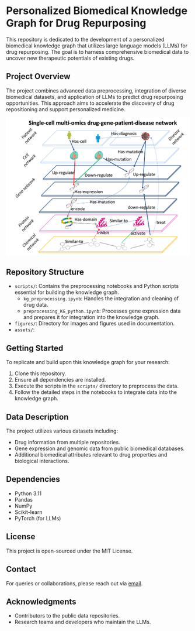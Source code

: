 # Personalized Biomedical Knowledge Graph for Drug Repurposing

This repository is dedicated to the development of a personalized biomedical knowledge graph that utilizes large language models (LLMs) for drug repurposing. The goal is to harness comprehensive biomedical data to uncover new therapeutic potentials of existing drugs.

## Project Overview

The project combines advanced data preprocessing, integration of diverse biomedical datasets, and application of LLMs to predict drug repurposing opportunities. This approach aims to accelerate the discovery of drug repositioning and support personalized medicine.

![Overview Figure](figures/scDGPD.png)

## Repository Structure

- `scripts/`: Contains the preprocessing notebooks and Python scripts essential for building the knowledge graph.
  - `kg_preprocessing.ipynb`: Handles the integration and cleaning of drug data.
  - `preprocessing_KG_python.ipynb`: Processes gene expression data and prepares it for integration into the knowledge graph.
- `figures/`: Directory for images and figures used in documentation.
- `assets/`: 

## Getting Started

To replicate and build upon this knowledge graph for your research:

1. Clone this repository.
2. Ensure all dependencies are installed.
3. Execute the scripts in the `scripts/` directory to preprocess the data.
4. Follow the detailed steps in the notebooks to integrate data into the knowledge graph.

## Data Description

The project utilizes various datasets including:
- Drug information from multiple repositories.
- Gene expression and genomic data from public biomedical databases.
- Additional biomedical attributes relevant to drug properties and biological interactions.

## Dependencies

- Python 3.11
- Pandas
- NumPy
- Scikit-learn
- PyTorch (for LLMs)

## License

This project is open-sourced under the MIT License.

## Contact

For queries or collaborations, please reach out via [email](sadeq.mottaqi@gmail.com).

## Acknowledgments

- Contributors to the public data repositories.
- Research teams and developers who maintain the LLMs.
